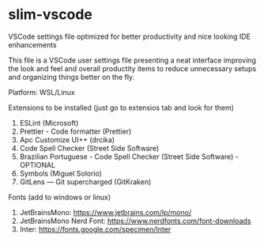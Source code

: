 # slim-vscode
VSCode settings file optimized for better productivity and nice looking IDE enhancements

This file is a VSCode user settings file presenting a neat interface improving the look and feel and overall productity items to reduce unnecessary setups and organizing things better on the fly.

Platform: WSL/Linux

Extensions to be installed (just go to extensios tab and look for them)
1. ESLint (Microsoft)
2. Prettier - Code formatter (Prettier)
3. Apc Customize UI++ (drcika)
4. Code Spell Checker (Street Side Software)
5. Brazilian Portuguese - Code Spell Checker (Street Side Software) - OPTIONAL
6. Symbols (Miguel Solorio)
7. GitLens — Git supercharged (GitKraken)


Fonts (add to windows or linux)
1. JetBrainsMono: https://www.jetbrains.com/lp/mono/
2. JetBrainsMono Nerd Font: https://www.nerdfonts.com/font-downloads
3. Inter: https://fonts.google.com/specimen/Inter
